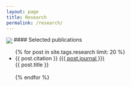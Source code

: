 ```yaml
---
layout: page
title: Research
permalink: /research/
---
```


<img align="center" src="{{site.url}}/assets/mito_full_cell.png">
#### Selected publications
<ul class="posts">
{% for post in site.tags.research limit: 20 %}
  <div class="post_info">
   <li>
    {{ post.citation }}
   <a href="{{ post.paperlink }}">({{ post.journal }})</a>
   <br>{{ post.title }}
   <br><br>
   </li>
  </div>
{% endfor %}
</ul>
